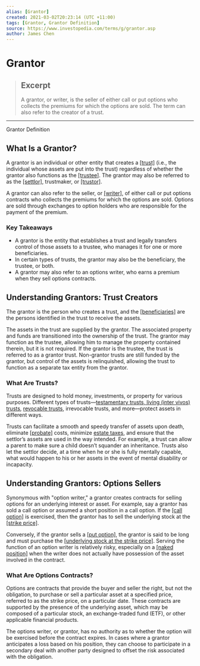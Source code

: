 ```yaml
---
alias: [Grantor]
created: 2021-03-02T20:23:14 (UTC +11:00)
tags: [Grantor, Grantor Definition]
source: https://www.investopedia.com/terms/g/grantor.asp
author: James Chen
---
```


# Grantor

> ## Excerpt
> A grantor, or writer, is the seller of either call or put options who collects the premiums for which the options are sold. The term can also refer to the creator of a trust.

---

Grantor Definition
## What Is a Grantor?

A grantor is an individual or other entity that creates a [[trust]](https://www.investopedia.com/terms/t/trust.asp) (i.e., the individual whose assets are put into the trust) regardless of whether the grantor also functions as the [[trustee]](https://www.investopedia.com/terms/t/trustee.asp). The grantor may also be referred to as the [[settlor]](https://www.investopedia.com/terms/s/settlor.asp), trustmaker, or [[trustor]](https://www.investopedia.com/terms/t/trustor.asp).

A grantor can also refer to the seller, or [[writer]](https://www.investopedia.com/terms/w/writing-an-option.asp), of either call or put options contracts who collects the premiums for which the options are sold. Options are sold through exchanges to option holders who are responsible for the payment of the premium.

### Key Takeaways

-   A grantor is the entity that establishes a trust and legally transfers control of those assets to a trustee, who manages it for one or more beneficiaries.
-   In certain types of trusts, the grantor may also be the beneficiary, the trustee, or both.
-   A grantor may also refer to an options writer, who earns a premium when they sell options contracts.

## Understanding Grantors: Trust Creators

The grantor is the person who creates a trust, and the [[beneficiaries]](https://www.investopedia.com/terms/b/beneficiary.asp) are the persons identified in the trust to receive the assets.

The assets in the trust are supplied by the grantor. The associated property and funds are transitioned into the ownership of the trust. The grantor may function as the trustee, allowing him to manage the property contained therein, but it is not required. If the grantor is the trustee, the trust is referred to as a grantor trust. Non-grantor trusts are still funded by the grantor, but control of the assets is relinquished, allowing the trust to function as a separate tax entity from the grantor.

### What Are Trusts?

Trusts are designed to hold money, investments, or property for various purposes. Different types of trusts—[testamentary trusts, living (inter vivos) trusts](https://www.investopedia.com/ask/answers/062515/what-difference-between-intervivos-trust-and-testamentary-trust.asp), [revocable trusts](https://www.investopedia.com/terms/r/revocabletrust.asp), irrevocable trusts, and more—protect assets in different ways.

Trusts can facilitate a smooth and speedy transfer of assets upon death, eliminate [[probate]](https://www.investopedia.com/terms/p/probate.asp) costs, minimize [estate taxes](https://www.investopedia.com/terms/e/estatetax.asp), and ensure that the settlor’s assets are used in the way intended. For example, a trust can allow a parent to make sure a child doesn’t squander an inheritance. Trusts also let the settlor decide, at a time when he or she is fully mentally capable, what would happen to his or her assets in the event of mental disability or incapacity.

## Understanding Grantors: Options Sellers

Synonymous with "option writer," a grantor creates contracts for selling options for an underlying interest or asset. For example, say a grantor has sold a call option or assumed a short position in a call option. If the [[call option]](https://www.investopedia.com/terms/c/calloption.asp) is exercised, then the grantor has to sell the underlying stock at the [[strike price]](https://www.investopedia.com/terms/s/strikeprice.asp).

Conversely, if the grantor sells a [[put option]](https://www.investopedia.com/terms/p/putoption.asp), the grantor is said to be long and must purchase the [[underlying stock at the strike price]](https://www.investopedia.com/video/play/strike-price/). Serving the function of an option writer is relatively risky, especially on a [[naked position]](https://www.investopedia.com/terms/n/nakedposition.asp) when the writer does not actually have possession of the asset involved in the contract.

### What Are Options Contracts?

Options are contracts that provide the buyer and seller the right, but not the obligation, to purchase or sell a particular asset at a specified price, referred to as the strike price, on a particular date. These contracts are supported by the presence of the underlying asset, which may be composed of a particular stock, an exchange-traded fund (ETF), or other applicable financial products.

The options writer, or grantor, has no authority as to whether the option will be exercised before the contract expires. In cases where a grantor anticipates a loss based on his position, they can choose to participate in a secondary deal with another party designed to offset the risk associated with the obligation.
